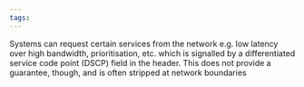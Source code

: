 ```yaml
---
tags:
---
```

Systems can request certain services from the network e.g. low latency over high bandwidth, prioritisation, etc. which is signalled by a differentiated service code point (DSCP) field in the header. This does not provide a guarantee, though, and is often stripped at network boundaries